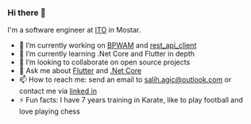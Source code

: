 ### Hi there 👋

I'm a software engineer at [ITO](https://ito.dev/) in Mostar.

- 🔭 I’m currently working on [BPWAM](https://github.com/salihagic/BPWAM) and [rest_api_client](https://github.com/salihagic/rest_api_client)
- 🌱 I’m currently learning .Net Core and Flutter in depth
- 👯 I’m looking to collaborate on open source projects
- 💬 Ask me about [Flutter](https://flutter.dev/) and [.Net Core](https://docs.microsoft.com/en-us/dotnet/)
- 📫 How to reach me: send an email to salih.agic@outlook.com or contact me via [linked in](https://www.linkedin.com/in/salih-agic/)
- ⚡ Fun facts: I have 7 years training in Karate, like to play football and love playing chess
